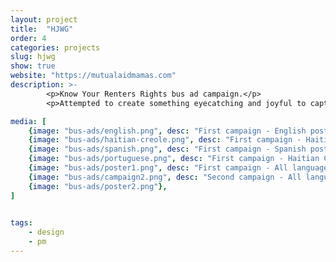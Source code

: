 ```yaml
---
layout: project
title:  "HJWG"
order: 4
categories: projects
slug: hjwg
show: true
website: "https://mutualaidmamas.com"
description: >-
        <p>Know Your Renters Rights bus ad campaign.</p>
        <p>Attempted to create something eyecatching and joyful to capture riders' attention.</p>

media: [
    {image: "bus-ads/english.png", desc: "First campaign - English poster", class: "border"},
    {image: "bus-ads/haitian-creole.png", desc: "First campaign - Haitian Creole poster", class: "border"},
    {image: "bus-ads/spanish.png", desc: "First campaign - Spanish poster", class: "border"},
    {image: "bus-ads/portuguese.png", desc: "First campaign - Haitian Creole poster", class: "border"},
    {image: "bus-ads/poster1.png", desc: "First campaign - All languages", class: "border"},
    {image: "bus-ads/campaign2.png", desc: "Second campaign - All languages", class: "border"},
    {image: "bus-ads/poster2.png"},
]
    

tags: 
    - design
    - pm
---
```

